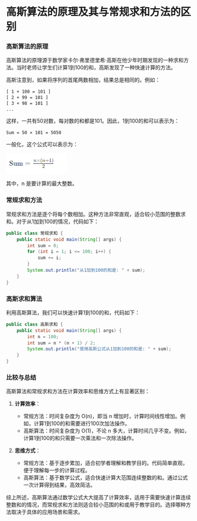 # 高斯算法的原理及其与常规求和方法的区别

### 高斯算法的原理
高斯算法的原理源于数学家卡尔·弗里德里希·高斯在他少年时期发现的一种求和方法。当时老师让学生们计算1到100的和，高斯发现了一种快速计算的方法。

高斯注意到，如果将序列的首尾两数相加，结果总是相同的。例如：

```
[ 1 + 100 = 101 ]
[ 2 + 99 = 101 ]
[ 3 + 98 = 101 ]
...
```

这样，一共有50对数，每对数的和都是101。因此，1到100的和可以表示为：

```
Sum = 50 × 101 = 5050
```

一般化，这个公式可以表示为：

![01](img/3074980826/01.png)

其中，n 是要计算的最大整数。

### 常规求和方法
常规求和方法是逐个将每个数相加。这种方法非常直观，适合较小范围的整数求和。对于从1加到100的情况，代码如下：

```java
public class 常规求和 {
    public static void main(String[] args) {
        int sum = 0;
        for (int i = 1; i <= 100; i++) {
            sum += i;
        }
        System.out.println("从1加到100的和是: " + sum);
    }
}
```

### 高斯求和算法
利用高斯算法，我们可以快速计算1到100的和，代码如下：

```java
public class 高斯求和 {
    public static void main(String[] args) {
        int n = 100;
        int sum = n * (n + 1) / 2;
        System.out.println("使用高斯公式从1加到100的和是: " + sum);
    }
}
```

### 比较与总结
高斯算法和常规求和方法在计算效率和思维方式上有显著区别：

1. **计算效率**：
   - 常规方法：时间复杂度为 O(n)，即当 n 增加时，计算时间线性增加。例如，计算1到100的和需要进行100次加法操作。
   - 高斯算法：时间复杂度为 O(1)，不论 n 多大，计算时间几乎不变。例如，计算1到100的和只需要一次乘法和一次除法操作。

2. **思维方式**：
   - 常规方法：基于逐步累加，适合初学者理解和教学目的。代码简单直观，便于理解每一步的计算过程。
   - 高斯算法：基于数学公式，适合快速计算大范围连续整数的和。通过公式一次计算得到结果，高效简洁。

综上所述，高斯算法通过数学公式大大提高了计算效率，适用于需要快速计算连续整数和的情况，而常规求和方法则适合较小范围的和或用于教学目的。选择哪种方法取决于具体的应用场景和需求。